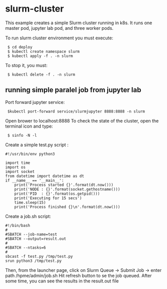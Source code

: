 # slurm-cluster
This example creates a simple Slurm cluster running in k8s. It runs one master pod, jupyter lab pod, and three worker pods.


To run slurm cluster environment you must execute:

     $ cd deploy
     $ kubectl create namespace slurm
     $ kubectl apply -f . -n slurm

To stop it, you must:

     $ kubectl delete -f . -n slurm

## running simple paralel job from jupyter lab

Port forward jupyter service:

     $kubectl port-forward service/slurmjupyter 8888:8888 -n slurm

Open brower to localhost:8888
To check the state of the cluster, open the terminal icon and type:

     $ sinfo -N -l

Create a simple test.py script :

```
#!/usr/bin/env python3
  
import time
import os
import socket
from datetime import datetime as dt
if __name__ == '__main__':
    print('Process started {}'.format(dt.now()))
    print('NODE : {}'.format(socket.gethostname()))
    print('PID  : {}'.format(os.getpid()))
    print('Executing for 15 secs')
    time.sleep(15)
    print('Process finished {}\n'.format(dt.now()))
```

Create a job.sh script:

```
#!/bin/bash
#
#SBATCH --job-name=test
#SBATCH --output=result.out
#
#SBATCH --ntasks=6
#
sbcast -f test.py /tmp/test.py
srun python3 /tmp/test.py
```

Then, from the launcher page, click on Slurm Queue ->  Submit Job -> enter path /hpme/admin/job.sh
Hit refresh button to se the job queued.
After some time, you can see the results in the result.out file





